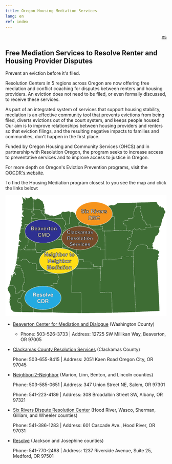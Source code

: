 ```yaml
---
title: Oregon Housing Mediation Services
lang: en
ref: index
---
```

<div style="text-align: right"><a href="/LEAME.html">es</a></div>

## Free Mediation Services to Resolve Renter and Housing Provider Disputes

Prevent an eviction before it's filed.

Resolution Centers in 5 regions across Oregon are now offering free mediation
and conflict coaching for disputes between renters and housing providers. An
eviction does not need to be filed, or even formally discussed, to receive
these services.

As part of an integrated system of services that support housing stability,
mediation is an effective community tool that prevents evictions from being
filed, diverts evictions out of the court system, and keeps people housed.
Our aim is to improve relationships between housing providers and renters so
that eviction filings, and the resulting negative impacts to families and
communities, don't happen in the first place.

Funded by Oregon Housing and Community Services (OHCS) and in partnership
with Resolution Oregon, the program seeks to increase access to preventative services and to improve access to justice in
Ore<F29><F28>gon.

For more depth on Oregon's Eviction Prevention programs, visit
the [OOCDR's website](https://law.uoregon.edu/academics/centers/adr/oocdr/eviction_prevention_mediation_demonstration).

To find the Housing Mediation program closest to you see the map and click the links below:

![Map of Oregon](/assets/map.png)

- [Beaverton Center for Mediation and Dialogue](https://www.beavertonoregon.gov/1531/Housing-Mediation) (Washington County) 
    - Phone: 503-526-3733 | Address: 12725 SW Millikan Way, Beaverton, OR 97005
- [Clackamas County Resolution Services](https://www.clackamas.us/ccrs) (Clackamas County)
  
  Phone: 503-655-8415 | Address: 2051 Kaen Road Oregon City, OR 97045
- [Neighbor-2-Neighbor](http://www.n2nmediation.org/) (Marion, Linn, Benton, and Lincoln counties)
  
  Phone: 503-585-0651 | Address: 347 Union Street NE, Salem, OR 97301
  
  Phone: 541-223-4189 | Address: 308 Broadalbin Street SW, Albany, OR 97321
- [Six Rivers Dispute Resolution Center](http://www.6rivers.org/) (Hood River, Wasco, Sherman, Gilliam, and Wheeler counties)
  
  Phone: 541-386-1283 | Address: 601 Cascade Ave., Hood River, OR 97031
- [Resolve](https://resolvecenter.org/) (Jackson and Josephine counties)
  
  Phone: 541-770-2468 | Address: 1237 Riverside Avenue, Suite 25, Medford, OR 97501
